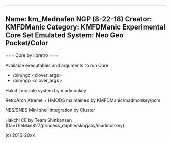 -----------------------
Name: km_Mednafen NGP (8-22-18)
Creator: KMFDManic
Category: KMFDManic Experimental Core Set
Emulated System: Neo Geo Pocket/Color
-----------------------
=== Core by libretro ===

Available executables and arguments to run Core:
- /bin/ngc <rom> <clover_args>
- /bin/ngp <rom> <clover_args>

Hakchi module system by madmonkey

RetroArch Xtreme + HMODS maintained by KMFDManic/madmonkey/pcm

NES/SNES Mini shell integration by Cluster

Hakchi CE by Team Shinkansen (DanTheMan827/princess_daphie/skogaby/madmonkey)

(c) 2016-20xx
